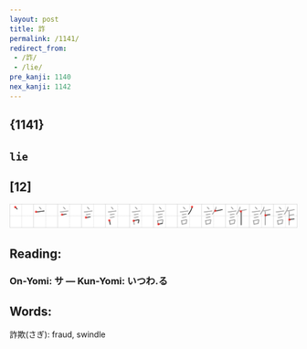```yaml
---
layout: post
title: 詐
permalink: /1141/
redirect_from:
 - /詐/
 - /lie/
pre_kanji: 1140
nex_kanji: 1142
---
```


## {1141}

## `lie`

## [12]

<div class="stroke"><img src="../images/E8A990.png" /></div>

## Reading:

### On-Yomi: サ &mdash; Kun-Yomi: いつわ.る

## Words:

詐欺(さぎ): fraud, swindle
